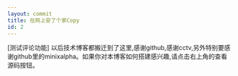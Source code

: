 ```yaml
---
layout: commit
title: 在网上安了个家Copy
id: 2
---
```

[测试评论功能]
以后技术博客都搬迁到了这里,感谢github,感谢cctv,另外特别要感谢github里的minixalpha。如果你对本博客如何搭建感兴趣,请点击右上角的查看源码按钮。
